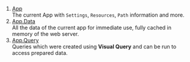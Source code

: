 1. [App](xref:NetCode.DynamicCode.Objects.App.Index)  
    The current App with `Settings`, `Resources`, `Path` information and more.
1. [App.Data](xref:NetCode.DynamicCode.Objects.App.Index#using-app-data-appdata)  
    All the data of the current app for immediate use, fully cached in memory of the web server.
1. [App.Query](xref:NetCode.DynamicCode.Objects.App.Index##using-app-queries-appquery)  
    Queries which were created using **Visual Query** and can be run to access prepared data.